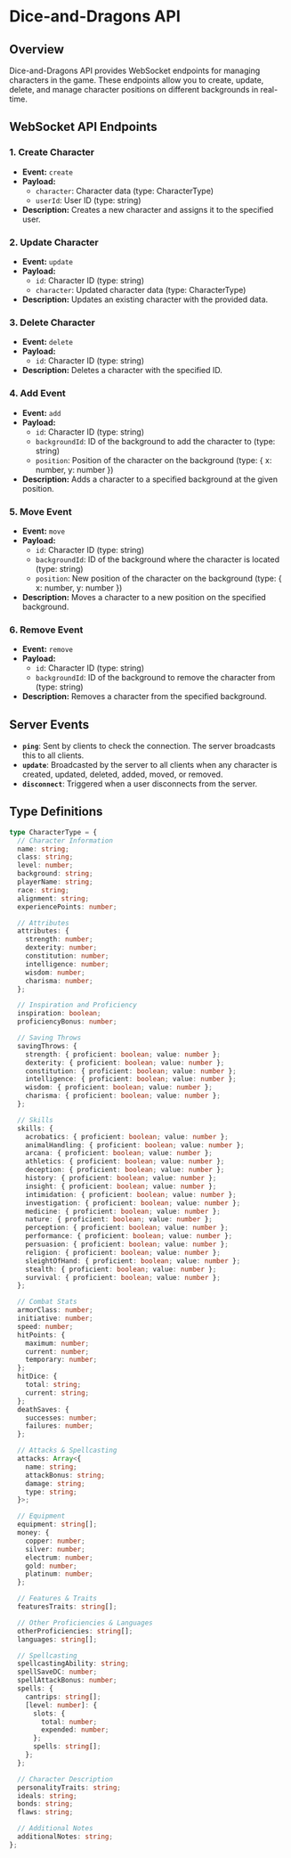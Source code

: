 # Dice-and-Dragons API

## Overview

Dice-and-Dragons API provides WebSocket endpoints for managing characters in the game. These endpoints allow you to create, update, delete, and manage character positions on different backgrounds in real-time.

## WebSocket API Endpoints

### 1. **Create Character**

- **Event:** `create`
- **Payload:**
  - `character`: Character data (type: CharacterType)
  - `userId`: User ID (type: string)
- **Description:** Creates a new character and assigns it to the specified user.

### 2. **Update Character**

- **Event:** `update`
- **Payload:**
  - `id`: Character ID (type: string)
  - `character`: Updated character data (type: CharacterType)
- **Description:** Updates an existing character with the provided data.

### 3. **Delete Character**

- **Event:** `delete`
- **Payload:**
  - `id`: Character ID (type: string)
- **Description:** Deletes a character with the specified ID.

### 4. **Add Event**

- **Event:** `add`
- **Payload:**
  - `id`: Character ID (type: string)
  - `backgroundId`: ID of the background to add the character to (type: string)
  - `position`: Position of the character on the background (type: { x: number, y: number })
- **Description:** Adds a character to a specified background at the given position.

### 5. **Move Event**

- **Event:** `move`
- **Payload:**
  - `id`: Character ID (type: string)
  - `backgroundId`: ID of the background where the character is located (type: string)
  - `position`: New position of the character on the background (type: { x: number, y: number })
- **Description:** Moves a character to a new position on the specified background.

### 6. **Remove Event**

- **Event:** `remove`
- **Payload:**
  - `id`: Character ID (type: string)
  - `backgroundId`: ID of the background to remove the character from (type: string)
- **Description:** Removes a character from the specified background.

## Server Events

- **`ping`**: Sent by clients to check the connection. The server broadcasts this to all clients.
- **`update`**: Broadcasted by the server to all clients when any character is created, updated, deleted, added, moved, or removed.
- **`disconnect`**: Triggered when a user disconnects from the server.

## Type Definitions

```typescript
type CharacterType = {
  // Character Information
  name: string;
  class: string;
  level: number;
  background: string;
  playerName: string;
  race: string;
  alignment: string;
  experiencePoints: number;

  // Attributes
  attributes: {
    strength: number;
    dexterity: number;
    constitution: number;
    intelligence: number;
    wisdom: number;
    charisma: number;
  };

  // Inspiration and Proficiency
  inspiration: boolean;
  proficiencyBonus: number;

  // Saving Throws
  savingThrows: {
    strength: { proficient: boolean; value: number };
    dexterity: { proficient: boolean; value: number };
    constitution: { proficient: boolean; value: number };
    intelligence: { proficient: boolean; value: number };
    wisdom: { proficient: boolean; value: number };
    charisma: { proficient: boolean; value: number };
  };

  // Skills
  skills: {
    acrobatics: { proficient: boolean; value: number };
    animalHandling: { proficient: boolean; value: number };
    arcana: { proficient: boolean; value: number };
    athletics: { proficient: boolean; value: number };
    deception: { proficient: boolean; value: number };
    history: { proficient: boolean; value: number };
    insight: { proficient: boolean; value: number };
    intimidation: { proficient: boolean; value: number };
    investigation: { proficient: boolean; value: number };
    medicine: { proficient: boolean; value: number };
    nature: { proficient: boolean; value: number };
    perception: { proficient: boolean; value: number };
    performance: { proficient: boolean; value: number };
    persuasion: { proficient: boolean; value: number };
    religion: { proficient: boolean; value: number };
    sleightOfHand: { proficient: boolean; value: number };
    stealth: { proficient: boolean; value: number };
    survival: { proficient: boolean; value: number };
  };

  // Combat Stats
  armorClass: number;
  initiative: number;
  speed: number;
  hitPoints: {
    maximum: number;
    current: number;
    temporary: number;
  };
  hitDice: {
    total: string;
    current: string;
  };
  deathSaves: {
    successes: number;
    failures: number;
  };

  // Attacks & Spellcasting
  attacks: Array<{
    name: string;
    attackBonus: string;
    damage: string;
    type: string;
  }>;

  // Equipment
  equipment: string[];
  money: {
    copper: number;
    silver: number;
    electrum: number;
    gold: number;
    platinum: number;
  };

  // Features & Traits
  featuresTraits: string[];

  // Other Proficiencies & Languages
  otherProficiencies: string[];
  languages: string[];

  // Spellcasting
  spellcastingAbility: string;
  spellSaveDC: number;
  spellAttackBonus: number;
  spells: {
    cantrips: string[];
    [level: number]: {
      slots: {
        total: number;
        expended: number;
      };
      spells: string[];
    };
  };

  // Character Description
  personalityTraits: string;
  ideals: string;
  bonds: string;
  flaws: string;

  // Additional Notes
  additionalNotes: string;
};
```
